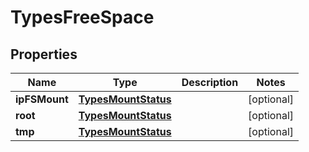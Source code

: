 # TypesFreeSpace

## Properties
Name | Type | Description | Notes
------------ | ------------- | ------------- | -------------
**ipFSMount** | [**TypesMountStatus**](TypesMountStatus.md) |  |  [optional]
**root** | [**TypesMountStatus**](TypesMountStatus.md) |  |  [optional]
**tmp** | [**TypesMountStatus**](TypesMountStatus.md) |  |  [optional]

